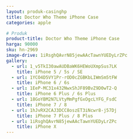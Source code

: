 ```yaml
---
layout: produk-casinghp
title: Doctor Who Theme iPhone Case
categories: apple

# Produk
product-title: Doctor Who Theme iPhone Case
harga: 90000
sku: hn-2969
image-drive: 1iRsghQAvrN85jewAAcTawnYUEDyLrZPc
gallery:
  - url: 1_v5TkI30awAUDBaWK6HEWoUXmpSus7LK
    title: iPhone 5 / 5s / SE
  - url: 1YCO4D5VY1Pr-rOD0cZGBKbLIWmSm5tFW
    title: iPhone 6 / 6s
  - url: 1EeP-MC31x432NwxShJF89BvZ9D0wT2-Q
    title: iPhone 6 Plus / 6s Plus
  - url: 18GoYBM2N7LVtyMmPgfGxOgcLYFG_FsdC
    title: iPhone 7 / 8
  - url: 1hJvRX2CAJ3DCC8oszET3iNcwr8-j57Dj
    title: iPhone 7 Plus / 8 Plus
  - url: 1iRsghQAvrN85jewAAcTawnYUEDyLrZPc
    title: iPhone X
---
```

